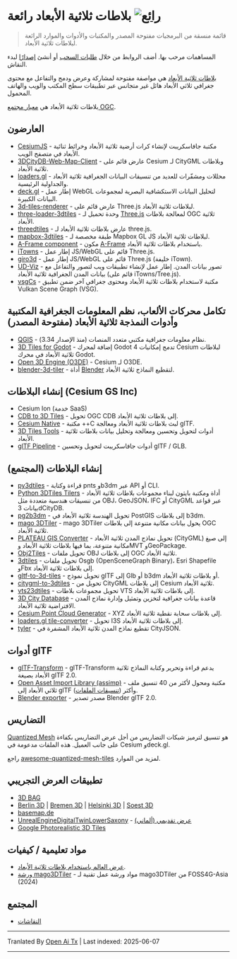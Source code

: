 # بلاطات ثلاثية الأبعاد رائعة [![رائع](https://cdn.rawgit.com/sindresorhus/awesome/d7305f38d29fed78fa85652e3a63e154dd8e8829/media/badge.svg)](https://github.com/sindresorhus/awesome)

> قائمة منسقة من البرمجيات مفتوحة المصدر والمكتبات والأدوات والموارد الرائعة لبلاطات ثلاثية الأبعاد.

المساهمات مرحب بها. أضف الروابط من خلال [طلبات السحب](https://github.com/pka/awesome-3d-tiles/pulls) أو أنشئ [إصدارًا](https://github.com/pka/awesome-3d-tiles/issues) لبدء النقاش.

[بلاطات ثلاثية الأبعاد](https://github.com/CesiumGS/3d-tiles) هي مواصفة مفتوحة لمشاركة وعرض ودمج والتفاعل مع محتوى جغرافي ثلاثي الأبعاد هائل غير متجانس عبر تطبيقات سطح المكتب والويب والهاتف المحمول.

بلاطات ثلاثية الأبعاد هي [معيار مجتمع OGC](https://www.ogc.org/standard/3dtiles/).

## العارضون

* [CesiumJS](https://github.com/CesiumGS/cesium) - مكتبة جافاسكريبت لإنشاء كرات أرضية ثلاثية الأبعاد وخرائط ثنائية الأبعاد في متصفح الويب.
* [3DCityDB-Web-Map-Client](https://github.com/3dcitydb/3dcitydb-web-map) - عارض قائم على Cesium لـ CityGML وبلاطات ثلاثية الأبعاد.
* [loaders.gl](https://loaders.gl/docs/specifications/category-3d-tiles) - محللات ومشفّرات للعديد من تنسيقات البيانات الجغرافية ثلاثية الأبعاد والجداولية الرئيسية.
* [deck.gl](https://deck.gl/docs/api-reference/geo-layers/tile-3d-layer) - إطار عمل WebGL لتحليل البيانات الاستكشافية البصرية لمجموعات البيانات الكبيرة.
* [3d-tiles-renderer](https://github.com/NASA-AMMOS/3DTilesRendererJS) - عارض قائم على Three.js لبلاطات ثلاثية الأبعاد.
* [three-loader-3dtiles](https://github.com/nytimes/three-loader-3dtiles) - وحدة تحميل لـ [Three.js](https://threejs.org/) لمعالجة بلاطات OGC ثلاثية الأبعاد.
* [threedtiles](https://github.com/ebeaufay/3DTilesViewer) - عارض بلاطات ثلاثية الأبعاد لـ three.js.
* [mapbox-3dtiles](https://github.com/Geodan/mapbox-3dtiles) - طبقة مخصصة لـ Mapbox GL JS لبلاطات ثلاثية الأبعاد.
* [A-Frame component](https://github.com/nytimes/aframe-loader-3dtiles-component) - مكون [A-Frame](https://aframe.io/) باستخدام بلاطات ثلاثية الأبعاد.
* [iTowns](https://github.com/iTowns/itowns) - إطار عمل JS/WebGL قائم على Three.js.
* [giro3d](https://gitlab.com/giro3d/giro3d) - إطار عمل JS/WebGL قائم على Three.js (خليفة iTown).
* [UD-Viz](https://github.com/VCityTeam/UD-Viz) - تصور بيانات المدن. إطار عمل لإنشاء تطبيقات ويب لتصور والتفاعل مع بيانات المدن الجغرافية ثلاثية الأبعاد (قائم على iTowns/Tree.js).
* [vsgCs](https://github.com/timoore/vsgCs) - مكتبة لاستخدام بلاطات ثلاثية الأبعاد ومحتوى جغرافي آخر ضمن تطبيق Vulkan Scene Graph (VSG).

## تكامل محركات الألعاب، نظم المعلومات الجغرافية المكتبية وأدوات النمذجة ثلاثية الأبعاد (مفتوحة المصدر)

* [QGIS](https://www.qgis.org/) - نظام معلومات جغرافية مكتبي متعدد المنصات (منذ الإصدار 3.34).
* [3D Tiles for Godot](https://github.com/Battle-Road-Labs/3D-Tiles-For-Godot) - إضافة لمحرك Godot 4 تدمج إمكانيات Cesium لبلاطات ثلاثية الأبعاد في محرك Godot.
* [Open 3D Engine (O3DE)](https://github.com/CesiumGS/cesium-o3de) - Cesium لـ O3DE.
* [blender-3d-tiler](https://gitee.com/cesium_processing/blender-3d-tiler) - أداة [Blender](https://www.blender.org/) لتقطيع النماذج ثلاثية الأبعاد.

## إنشاء البلاطات (Cesium GS Inc)

* Cesium Ion (خدمة SaaS)
* [CDB to 3D Tiles](https://github.com/CesiumGS/cdb-to-3dtiles) - تحويل OGC CDB إلى بلاطات ثلاثية الأبعاد.
* [Cesium Native](https://github.com/CesiumGS/cesium-native) - مكتبة ++C لبث بلاطات ثلاثية الأبعاد ومعالجة glTF.
* [3D Tiles Tools](https://github.com/CesiumGS/3d-tiles-tools) - أدوات لتحويل وتحسين ومعالجة وتحليل بيانات بلاطات ثلاثية الأبعاد.
* [glTF Pipeline](https://github.com/CesiumGS/gltf-pipeline) - أدوات جافاسكريبت لتحويل وتحسين glTF / GLB.

## إنشاء البلاطات (المجتمع)

* [py3dtiles](https://gitlab.com/py3dtiles/py3dtiles) - قراءة وكتابة pnts وb3dm عبر API أو CLI.
* [Python 3DTiles Tilers](https://github.com/VCityTeam/py3dtilers) - أداة ومكتبة بايثون لبناء مجموعات بلاطات ثلاثية الأبعاد من تنسيقات هندسية متعددة مثل OBJ، GeoJSON، IFC أو CityGML عبر قواعد بيانات 3dCityDB.
* [pg2b3dm](https://github.com/Geodan/pg2b3dm) - تحويل الهندسة ثلاثية الأبعاد في PostGIS إلى بلاطات b3dm.
* [mago 3DTiler](https://github.com/Gaia3D/mago-3d-tiler) - mago 3DTiler يحول بيانات مكانية متنوعة إلى بلاطات OGC ثلاثية الأبعاد.
* [PLATEAU GIS Converter](https://github.com/MIERUNE/plateau-gis-converter) - تحويل نماذج المدن ثلاثية الأبعاد (CityGML) إلى صيغ مكانية متنوعة، بما فيها بلاطات ثلاثية الأبعاد وMVT وGeoPackage.
* [Obj2Tiles](https://github.com/OpenDroneMap/Obj2Tiles) - تحويل ملفات OBJ إلى بلاطات OGC ثلاثية الأبعاد.
* [3dtiles](https://github.com/fanvanzh/3dtiles) - تحويل ملفات Osgb (OpenSceneGraph Binary)، Esri Shapefile وFbx إلى بلاطات ثلاثية الأبعاد.
* [gltf-to-3d-tiles](https://github.com/xuzhusheng/gltf-to-3d-tiles) - تحويل نموذج glTF إلى Glb أو b3dm أو بلاطات ثلاثية الأبعاد.
* [citygml-to-3dtiles](https://github.com/njam/citygml-to-3dtiles) - تحويل من CityGML إلى بلاطات Cesium ثلاثية الأبعاد.
* [vts23dtiles](https://github.com/melowntech/vts-tools) - تحويل مجموعات بلاطات VTS إلى بلاطات ثلاثية الأبعاد.
* [3D City Database](https://www.3dcitydb.org/) - قاعدة بيانات جغرافية لتخزين وتمثيل وإدارة نماذج المدن الافتراضية ثلاثية الأبعاد.
* [Cesium Point Cloud Generator](https://github.com/tum-gis/cesium-point-cloud-generator) - XYZ إلى بلاطات سحابة نقطية ثلاثية الأبعاد.
* [loaders.gl tile-converter](https://loaders.gl/docs/modules/tile-converter/cli-reference/tile-converter) - تحويل I3S إلى بلاطات ثلاثية الأبعاد.
* [tyler](https://github.com/3DGI/tyler) - تقطيع نماذج المدن ثلاثية الأبعاد المشفرة في CityJSON.

## أدوات glTF

* [glTF-Transform](https://gltf-transform.donmccurdy.com/cli.html) - glTF-Transform يدعم قراءة وتحرير وكتابة النماذج ثلاثية الأبعاد بصيغة glTF 2.0.
* [Open Asset Import Library (assimp)](https://github.com/assimp/assimp) - مكتبة ومحول لأكثر من 40 تنسيق ملف ثلاثي الأبعاد إلى glTF وأكثر ([تنسيقات الملفات](https://github.com/assimp/assimp/blob/master/doc/Fileformats.md)).
* [Blender exporter](https://docs.blender.org/manual/en/latest/addons/import_export/scene_gltf2.html#extensions) - مصدر تصدير Blender glTF 2.0.

## التضاريس

[Quantized Mesh](https://github.com/CesiumGS/quantized-mesh) هو تنسيق لترميز شبكات التضاريس من أجل عرض التضاريس بكفاءة على جانب العميل. هذه الملفات مدعومة في Cesium وdeck.gl.

راجع [awesome-quantized-mesh-tiles](https://github.com/bertt/awesome-quantized-mesh-tiles#readme) لمزيد من الموارد.

## تطبيقات العرض التجريبي

* [3D BAG](https://3dbag.nl/en/viewer)
* [Berlin 3D](https://berlin.virtualcitymap.de/#) | [Bremen 3D](https://bremen.virtualcitymap.de/#/) | [Helsinki 3D](https://kartta.hel.fi/3d/#/) | [Soest 3D](https://soest.virtualcitymap.de/#/)
* [basemap.de](https://basemap.de/beta/)
* [UnrealEngineDigitalTwinLowerSaxony](https://github.com/JulianMuellerLgln/UnrealEngineDigitalTwinLowerSaxony) - [عرض تقديمي (ألماني)](https://pretalx.com/fossgis2025/talk/8P79JV/)
* [Google Photorealistic 3D Tiles](https://developers.google.com/maps/documentation/tile/3d-tiles)

## مواد تعليمية / كيفيات

* [عرض العالم باستخدام بلاطات ثلاثية الأبعاد](https://cesium.com/learn/presentations/#rendering-the-world-with-3d-tiles).
* [ورشة mago3DTiler](https://github.com/Gaia3D/mago3d-doc/blob/main/foss4g/Table_Of_Contents_En.md) - مواد ورشة عمل تقنية لـ mago3DTiler من FOSS4G-Asia (2024)

## المجتمع

* [النقاشات](https://github.com/pka/awesome-3d-tiles/discussions)

---

Tranlated By [Open Ai Tx](https://github.com/OpenAiTx/OpenAiTx) | Last indexed: 2025-06-07

---